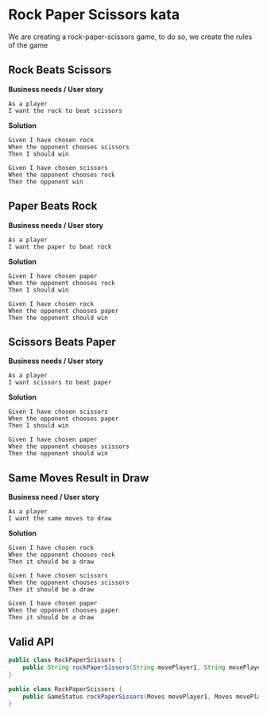 # Rock Paper Scissors kata

We are creating a rock-paper-scissors game, to do so, we create the rules of the game

## Rock Beats Scissors

**Business needs / User story**

```
As a player
I want the rock to beat scissors
```

**Solution**

```
Given I have chosen rock
When the opponent chooses scissors
Then I should win
```

```
Given I have chosen scissors
When the opponent chooses rock
Then the opponent win
```

## Paper Beats Rock

**Business needs / User story**

```
As a player
I want the paper to beat rock
```

**Solution**

```
Given I have chosen paper
When the opponent chooses rock
Then I should win
```

```
Given I have chosen rock
When the opponent chooses paper
Then the opponent should win
```

## Scissors Beats Paper

**Business needs / User story**

```
As a player
I want scissors to beat paper
```

**Solution**

```
Given I have chosen scissors
When the opponent chooses paper
Then I should win
```

```
Given I have chosen paper
When the opponent chooses scissors
Then the opponent should win
```

## Same Moves Result in Draw

**Business need / User story**

```
As a player
I want the same moves to draw
```

**Solution**

```
Given I have chosen rock
When the opponent chooses rock
Then it should be a draw
```

```
Given I have chosen scissors
When the opponent chooses scissors
Then it should be a draw
```

```
Given I have chosen paper
When the opponent chooses paper
Then it should be a draw
```

## Valid API

```java
public class RockPaperScissors {
    public String rockPaperSissors(String movePlayer1, String movePlayer2) {}
}
```

```java
public class RockPaperScissors {
    public GameStatus rockPaperSissors(Moves movePlayer1, Moves movePlayer2) {}
}
```